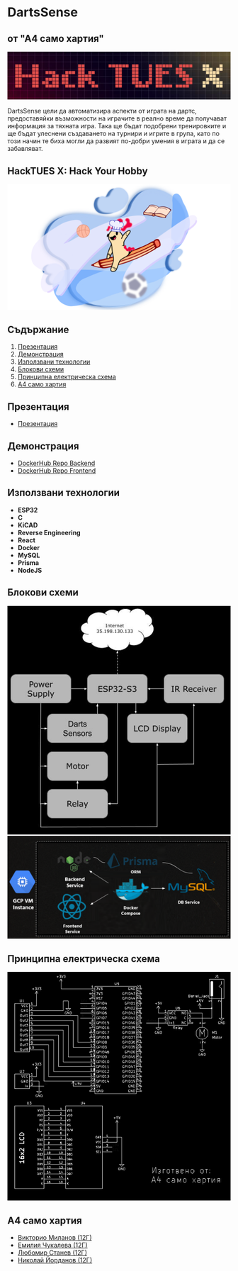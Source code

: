 # DartsSense
## от "А4 само хартия"

![image](images/poster.png)

DartsSense цели да автоматизира аспекти от играта на дартс, предоставяйки възможности на играчите в реално време да получават информация за тяхната игра. Така ще бъдат подобрени тренировките и ще бъдат улеснени създаването на турнири и игрите в група, като по този начин те биха могли да развият по-добри умения в играта и да се забавляват.

## HackTUES X: Hack Your Hobby
![image](images/theme-image.png)

## Съдържание

1. [Презентация](#презентация)
2. [Демонстрация](#демонстрация)
3. [Използвани технологии](#използвани-технологии)
4. [Блокови схеми](#блокови-схеми)
5. [Принципна електрическа схема](#принципна-електрическа-схема)
6. [А4 само хартия](#а4-само-хартия)

## Презентация
- [Презентация](/presentation/DartsSense.pdf)

## Демонстрация
- [DockerHub Repo Backend](https://hub.docker.com/repository/docker/emiliyata/dart-sense-backend/tags?page=1&ordering=last_updated)
 - [DockerHub Repo Frontend](https://hub.docker.com/repository/docker/emiliyata/dart-sense-frontend/general)

## Използвани технологии

- **ESP32**
- **C**
- **KiCAD**
- **Reverse Engineering**
- **React**
- **Docker**
- **MySQL**
- **Prisma**
- **NodeJS**

## Блокови схеми
![image](images/HWBLSCH.jpg)
![image](images/image.png)
## Принципна електрическа схема
![image](images/electricalScheme.png)

## А4 само хартия

- [Викторио Миланов (12Г)](https://github.com/milanovviktorio)
- [Емилия Чукалева (12Г)](https://github.com/michislava)
- [Любомир Станев (12Г)](https://github.com/liubo817)
- [Николай Йорданов (12Г)](https://github.com/i-kratko)
